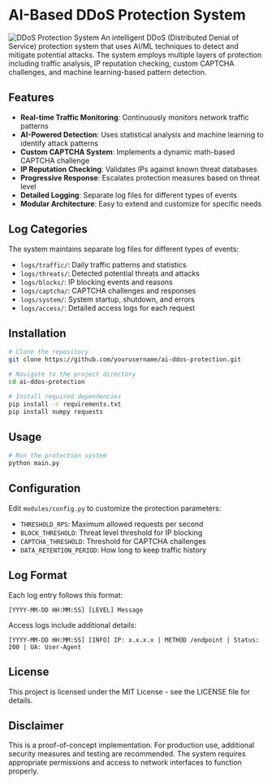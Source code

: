 # AI-Based DDoS Protection System
![DDoS Protection System](https://images.unsplash.com/photo-1550751827-4bd374c3f58b?auto=format&fit=crop&q=80&w=2070)
An intelligent DDoS (Distributed Denial of Service) protection system that uses AI/ML techniques to detect and mitigate potential attacks. The system employs multiple layers of protection including traffic analysis, IP reputation checking, custom CAPTCHA challenges, and machine learning-based pattern detection.

## Features

- **Real-time Traffic Monitoring**: Continuously monitors network traffic patterns
- **AI-Powered Detection**: Uses statistical analysis and machine learning to identify attack patterns
- **Custom CAPTCHA System**: Implements a dynamic math-based CAPTCHA challenge
- **IP Reputation Checking**: Validates IPs against known threat databases
- **Progressive Response**: Escalates protection measures based on threat level
- **Detailed Logging**: Separate log files for different types of events
- **Modular Architecture**: Easy to extend and customize for specific needs

## Log Categories

The system maintains separate log files for different types of events:

- `logs/traffic/`: Daily traffic patterns and statistics
- `logs/threats/`: Detected potential threats and attacks
- `logs/blocks/`: IP blocking events and reasons
- `logs/captcha/`: CAPTCHA challenges and responses
- `logs/system/`: System startup, shutdown, and errors
- `logs/access/`: Detailed access logs for each request

## Installation

```bash
# Clone the repository
git clone https://github.com/yourusername/ai-ddos-protection.git

# Navigate to the project directory
cd ai-ddos-protection

# Install required dependencies
pip install -r requirements.txt
pip install numpy requests
```

## Usage

```python
# Run the protection system
python main.py
```

## Configuration

Edit `modules/config.py` to customize the protection parameters:

- `THRESHOLD_RPS`: Maximum allowed requests per second
- `BLOCK_THRESHOLD`: Threat level threshold for IP blocking
- `CAPTCHA_THRESHOLD`: Threshold for CAPTCHA challenges
- `DATA_RETENTION_PERIOD`: How long to keep traffic history

## Log Format

Each log entry follows this format:
```
[YYYY-MM-DD HH:MM:SS] [LEVEL] Message
```

Access logs include additional details:
```
[YYYY-MM-DD HH:MM:SS] [INFO] IP: x.x.x.x | METHOD /endpoint | Status: 200 | UA: User-Agent
```

## License

This project is licensed under the MIT License - see the LICENSE file for details.

## Disclaimer

This is a proof-of-concept implementation. For production use, additional security measures and testing are recommended. The system requires appropriate permissions and access to network interfaces to function properly.
